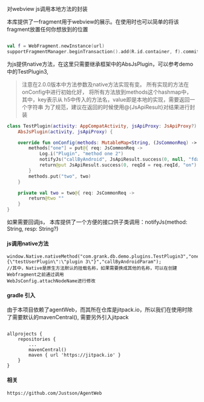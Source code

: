 对webview js调用本地方法的封装

本库提供了一fragment用于webview的展示。在使用时也可以简单的将该fragment放置任何你想放到的位置

```kotlin

val f = WebFragment.newInstance(url)
supportFragmentManager.beginTransaction().add(R.id.container, f).commitAllowingStateLoss()

```

为js提供native方法，在这里只需要继承框架中的AbsJsPlugin，可以参考demo中的TestPlugin3,

> 注意在2.0.0版本中方法参数及native方法实现有变。 所有实现的方法在onConfig中进行初始化好，
> 将所有方法放到methods这个hashmap中， 其中，key表示从 h5中传入的方法名，value即是本地的实现，需要返回一个字符串
> 为了规范，建议在返回的时候使用@{JsApiResult}对结果进行封装

```kotlin
class TestPlugin(activity: AppCompatActivity, jsApiProxy: JsApiProxy?) :
    AbsJsPlugin(activity, jsApiProxy) {

    override fun onConfig(methods: MutableMap<String, (JsCommonReq) -> String>) {
        methods["one"] = put@{ req: JsCommonReq ->
            Log.i("Plugin", "method one 2")
            notifyJs("callByAndroid", JsApiResult.success(0, null, "fdasfa"))
            return@put JsApiResult.success(0, reqId = req.reqId, "on")
        }
        methods.put("two", two)
    }

    private val two = two@{ req: JsCommonReq ->
        return@two ""
    }
}
```

如果需要回调js， 本库提供了一个方便的接口供子类调用：notifyJs(method: String, resp: String?)

#### js调用native方法

```script
window.Native.nativeMethod("com.grank.db.demo.plugins.TestPlugin3","one","null","{\"testUserPlugin\":\"plugin 3\"}","callByAndroidParam");
//其中，Native是原生方法默认的挂载名称，如果需要换成其他的名称，可以在创建Webfragment之前通过调用
WebJsConfig.attachNodeName进行修改
```

#### gradle 引入

由于本项目依赖了agentWeb，而其所在仓库是jitpack.io，所以我们在使用时除了需要默认的mavenCentral(),
需要另外引入jitpack

```gralde

allprojects {
	repositories {
		...
		mavenCentral()
		maven { url 'https://jitpack.io' }
	}
}

```

#### 相关

```
https://github.com/Justson/AgentWeb
```
